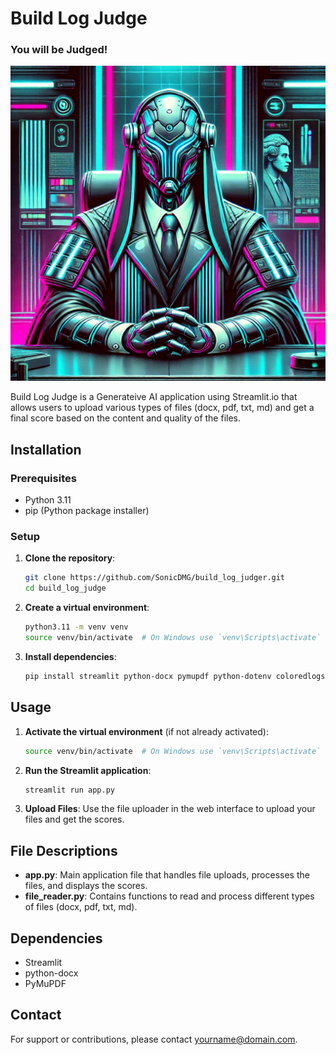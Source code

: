 # Build Log Judge

### You will be Judged!
![judge image](static/cyberpunk_judge.png)

Build Log Judge is a Generateive AI application using Streamlit.io that allows users to upload various types of files (docx, pdf, txt, md) and get a final score based on the content and quality of the files.


## Installation

### Prerequisites

- Python 3.11
- pip (Python package installer)

### Setup

1. **Clone the repository**:
    ```sh
    git clone https://github.com/SonicDMG/build_log_judger.git
    cd build_log_judge
    ```

2. **Create a virtual environment**:
    ```sh
    python3.11 -m venv venv
    source venv/bin/activate  # On Windows use `venv\Scripts\activate`
    ```

3. **Install dependencies**:
    ```sh
    pip install streamlit python-docx pymupdf python-dotenv coloredlogs
    ```

## Usage

1. **Activate the virtual environment** (if not already activated):
    ```sh
    source venv/bin/activate  # On Windows use `venv\Scripts\activate`
    ```

2. **Run the Streamlit application**:
    ```sh
    streamlit run app.py
    ```

3. **Upload Files**: Use the file uploader in the web interface to upload your files and get the scores.

## File Descriptions

- **app.py**: Main application file that handles file uploads, processes the files, and displays the scores.
- **file_reader.py**: Contains functions to read and process different types of files (docx, pdf, txt, md).

## Dependencies

- Streamlit
- python-docx
- PyMuPDF

## Contact

For support or contributions, please contact [yourname@domain.com](mailto:yourname@domain.com).